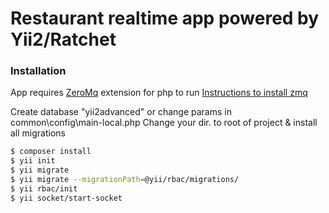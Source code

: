 # Restaurant realtime app powered by Yii2/Ratchet




### Installation

App requires  [ZeroMq](http://zeromq.org/) extension for php to run
[Instructions to install zmq](http://superuser.com/questions/585291/installing-zeromq-on-windows-7-wamp-server#answer-774973)


Create database "yii2advanced" or change params in common\config\main-local.php
Change your dir. to root of project & install all migrations

```sh
$ composer install
$ yii init
$ yii migrate
$ yii migrate --migrationPath=@yii/rbac/migrations/
$ yii rbac/init
$ yii socket/start-socket
```


